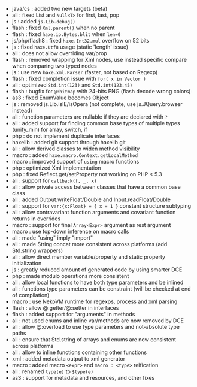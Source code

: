 * java/cs : added two new targets (beta)
* all : fixed List and `Null<T>` for first, last, pop
* js : added `js.Lib.debug()`
* flash : fixed `Xml.parent()` when no parent
* flash : fixed `haxe.io.Bytes.blit` when `len=0`
* js/php/flash8 : fixed `haxe.Int32.mul` overflow on 52 bits
* js : fixed `haxe.Utf8` usage (static 'length' issue)
* all : does not allow overriding var/prop
* flash : removed wrapping for Xml nodes, use instead specific compare when comparing two typed nodes
* js : use new `haxe.xml.Parser` (faster, not based on Regexp)
* flash : fixed completion issue with `for( x in Vector )`
* all : optimized `Std.int(123)` and `Std.int(123.45)`
* flash : bugfix for `@:bitmap` with 24-bits PNG (flash decode wrong colors)
* as3 : fixed EnumValue becomes Object
* js : removed js.Lib.isIE/isOpera (not complete, use js.JQuery.browser instead)
* all : function parameters are nullable if they are declared with `?`
* all : added support for finding common base types of multiple types (unify_min) for array, switch, if
* php : do not implement duplicate interfaces
* haxelib : added git support through haxelib git
* all : allow derived classes to widen method visibility
* macro : added `haxe.macro.Context.getLocalMethod`
* macro : improved support of `using` macro functions
* php : optimized Xml implementation
* php : fixed Reflect.get/setProperty not working on PHP &lt; 5.3
* all : support for `callback(f, _, x)`
* all : allow private access between classes that have a common base class
* all : added Output.writeFloat/Double and Input.readFloat/Double
* all : support for `var:{x:Float} = { x = 1 }` constant structure subtyping
* all : allow contravariant function arguments and covariant function returns in overrides
* macro : support for final `Array<Expr>` argument as rest argument
* macro : use top-down inference on macro calls
* all : made "using" imply "import"
* all : made String concat more consistent across platforms (add Std.string wrappers)
* all : allow direct member variable/property and static property initialization
* js : greatly reduced amount of generated code by using smarter DCE
* php : made modulo operations more consistent
* all : allow local functions to have both type parameters and be inlined
* all : functions type parameters can be constraint (will be checked at end of compilation)
* macro : use NekoVM runtime for regexps, process and xml parsing
* flash : allow @:getter/@:setter in interfaces
* flash : added support for "arguments" in methods
* all : not used enums and inline var/methods are now removed by DCE
* all : allow @:overload to use type parameters and not-absolute type paths
* all : ensure that Std.string of arrays and enums are now consistent across platforms
* all : allow to inline functions containing other functions
* xml : added metadata output to xml generator
* macro : added macro `<expr>` and `macro : <type>` reification
* all : renamed `type(e)` to `$type(e)`
* as3 : support for metadata and resources, and other fixes
